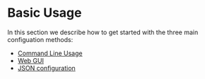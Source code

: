 # Basic Usage

In this section we describe how to get started with the three main configuation methods:

- [Command Line Usage](cli.md)
- [Web GUI](gui.md)
- [JSON configuration](json-configuration.md)